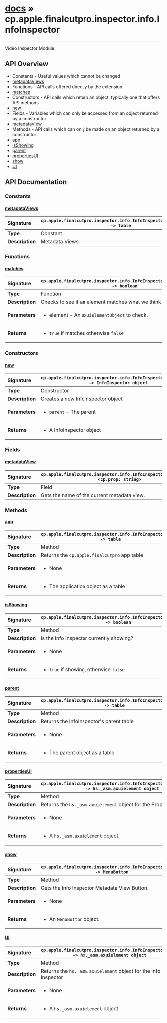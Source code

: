 # [docs](index.md) » cp.apple.finalcutpro.inspector.info.InfoInspector
---

Video Inspector Module.

## API Overview
* Constants - Useful values which cannot be changed
 * [metadataViews](#metadataviews)
* Functions - API calls offered directly by the extension
 * [matches](#matches)
* Constructors - API calls which return an object, typically one that offers API methods
 * [new](#new)
* Fields - Variables which can only be accessed from an object returned by a constructor
 * [metadataView](#metadataview)
* Methods - API calls which can only be made on an object returned by a constructor
 * [app](#app)
 * [isShowing](#isshowing)
 * [parent](#parent)
 * [propertiesUI](#propertiesui)
 * [show](#show)
 * [UI](#ui)

## API Documentation

### Constants

#### [metadataViews](#metadataviews)
| <span style="float: left;">**Signature**</span> | <span style="float: left;">`cp.apple.finalcutpro.inspector.info.InfoInspector.metadataViews -> table` </span>                                                          |
| -----------------------------------------------------|---------------------------------------------------------------------------------------------------------|
| **Type**                                             | Constant                                                                                         |
| **Description**                                      | Metadata Views                                                                                         |

### Functions

#### [matches](#matches)
| <span style="float: left;">**Signature**</span> | <span style="float: left;">`cp.apple.finalcutpro.inspector.info.InfoInspector.matches(element) -> boolean` </span>                                                          |
| -----------------------------------------------------|---------------------------------------------------------------------------------------------------------|
| **Type**                                             | Function                                                                                         |
| **Description**                                      | Checks to see if an element matches what we think it should be.                                                                                         |
| **Parameters**                                       | <ul><li>element - An <code>axuielementObject</code> to check.</li></ul>   |
| **Returns**                                          | <ul><li><code>true</code> if matches otherwise <code>false</code></li></ul>            |

### Constructors

#### [new](#new)
| <span style="float: left;">**Signature**</span> | <span style="float: left;">`cp.apple.finalcutpro.inspector.info.InfoInspector.new(parent) -> InfoInspector object` </span>                                                          |
| -----------------------------------------------------|---------------------------------------------------------------------------------------------------------|
| **Type**                                             | Constructor                                                                                         |
| **Description**                                      | Creates a new InfoInspector object                                                                                         |
| **Parameters**                                       | <ul><li><code>parent</code>     - The parent</li></ul>   |
| **Returns**                                          | <ul><li>A InfoInspector object</li></ul>            |

### Fields

#### [metadataView](#metadataview)
| <span style="float: left;">**Signature**</span> | <span style="float: left;">`cp.apple.finalcutpro.inspector.info.InfoInspector.metadataView <cp.prop: string>` </span>                                                          |
| -----------------------------------------------------|---------------------------------------------------------------------------------------------------------|
| **Type**                                             | Field                                                                                         |
| **Description**                                      | Gets the name of the current metadata view.                                                                                         |

### Methods

#### [app](#app)
| <span style="float: left;">**Signature**</span> | <span style="float: left;">`cp.apple.finalcutpro.inspector.info.InfoInspector:app() -> table` </span>                                                          |
| -----------------------------------------------------|---------------------------------------------------------------------------------------------------------|
| **Type**                                             | Method                                                                                         |
| **Description**                                      | Returns the `cp.apple.finalcutpro` app table                                                                                         |
| **Parameters**                                       | <ul><li>None</li></ul>   |
| **Returns**                                          | <ul><li>The application object as a table</li></ul>            |

#### [isShowing](#isshowing)
| <span style="float: left;">**Signature**</span> | <span style="float: left;">`cp.apple.finalcutpro.inspector.info.InfoInspector:isShowing() -> boolean` </span>                                                          |
| -----------------------------------------------------|---------------------------------------------------------------------------------------------------------|
| **Type**                                             | Method                                                                                         |
| **Description**                                      | Is the Info Inspector currently showing?                                                                                         |
| **Parameters**                                       | <ul><li>None</li></ul>   |
| **Returns**                                          | <ul><li><code>true</code> if showing, otherwise <code>false</code></li></ul>            |

#### [parent](#parent)
| <span style="float: left;">**Signature**</span> | <span style="float: left;">`cp.apple.finalcutpro.inspector.info.InfoInspector:parent() -> table` </span>                                                          |
| -----------------------------------------------------|---------------------------------------------------------------------------------------------------------|
| **Type**                                             | Method                                                                                         |
| **Description**                                      | Returns the InfoInspector's parent table                                                                                         |
| **Parameters**                                       | <ul><li>None</li></ul>   |
| **Returns**                                          | <ul><li>The parent object as a table</li></ul>            |

#### [propertiesUI](#propertiesui)
| <span style="float: left;">**Signature**</span> | <span style="float: left;">`cp.apple.finalcutpro.inspector.info.InfoInspector:propertiesUI() -> hs._asm.axuielement object` </span>                                                          |
| -----------------------------------------------------|---------------------------------------------------------------------------------------------------------|
| **Type**                                             | Method                                                                                         |
| **Description**                                      | Returns the `hs._asm.axuielement` object for the Properties UI.                                                                                         |
| **Parameters**                                       | <ul><li>None</li></ul>   |
| **Returns**                                          | <ul><li>A <code>hs._asm.axuielement</code> object.</li></ul>            |

#### [show](#show)
| <span style="float: left;">**Signature**</span> | <span style="float: left;">`cp.apple.finalcutpro.inspector.info.InfoInspector:show() -> MenuButton` </span>                                                          |
| -----------------------------------------------------|---------------------------------------------------------------------------------------------------------|
| **Type**                                             | Method                                                                                         |
| **Description**                                      | Gets the Info Inspector Metadata View Button.                                                                                         |
| **Parameters**                                       | <ul><li>None</li></ul>   |
| **Returns**                                          | <ul><li>An <code>MenuButton</code> object.</li></ul>            |

#### [UI](#ui)
| <span style="float: left;">**Signature**</span> | <span style="float: left;">`cp.apple.finalcutpro.inspector.info.InfoInspector:UI() -> hs._asm.axuielement object` </span>                                                          |
| -----------------------------------------------------|---------------------------------------------------------------------------------------------------------|
| **Type**                                             | Method                                                                                         |
| **Description**                                      | Returns the `hs._asm.axuielement` object for the Info Inspector                                                                                         |
| **Parameters**                                       | <ul><li>None</li></ul>   |
| **Returns**                                          | <ul><li>A <code>hs._asm.axuielement</code> object.</li></ul>            |

